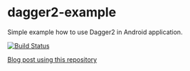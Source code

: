 # dagger2-example
Simple example how to use Dagger2 in Android application.


[![Build Status](https://travis-ci.org/phajduk/dagger2-example.svg?branch=master)](https://travis-ci.org/phajduk/dagger2-example)

[Blog post using this repository](http://www.future-processing.pl/blog/dependency-injection-with-dagger-2/)
